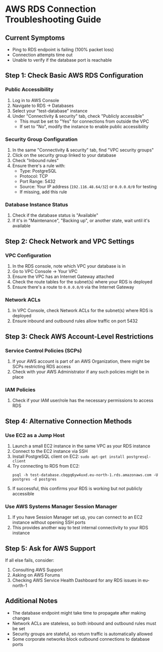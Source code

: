 # AWS RDS Connection Troubleshooting Guide

## Current Symptoms

- Ping to RDS endpoint is failing (100% packet loss)
- Connection attempts time out
- Unable to verify if the database port is reachable

## Step 1: Check Basic AWS RDS Configuration

### Public Accessibility

1. Log in to AWS Console
2. Navigate to RDS → Databases
3. Select your "test-database" instance
4. Under "Connectivity & security" tab, check "Publicly accessible"
   - This must be set to "Yes" for connections from outside the VPC
   - If set to "No", modify the instance to enable public accessibility

### Security Group Configuration

1. In the same "Connectivity & security" tab, find "VPC security groups"
2. Click on the security group linked to your database
3. Check "Inbound rules"
4. Ensure there's a rule with:
   - Type: PostgreSQL
   - Protocol: TCP
   - Port Range: 5432
   - Source: Your IP address (`192.116.48.64/32`) or `0.0.0.0/0` for testing
   - If missing, add this rule

### Database Instance Status

1. Check if the database status is "Available"
2. If it's in "Maintenance", "Backing up", or another state, wait until it's available

## Step 2: Check Network and VPC Settings

### VPC Configuration

1. In the RDS console, note which VPC your database is in
2. Go to VPC Console → Your VPC
3. Ensure the VPC has an Internet Gateway attached
4. Check the route tables for the subnet(s) where your RDS is deployed
5. Ensure there's a route to `0.0.0.0/0` via the Internet Gateway

### Network ACLs

1. In VPC Console, check Network ACLs for the subnet(s) where RDS is deployed
2. Ensure inbound and outbound rules allow traffic on port 5432

## Step 3: Check AWS Account-Level Restrictions

### Service Control Policies (SCPs)

1. If your AWS account is part of an AWS Organization, there might be SCPs restricting RDS access
2. Check with your AWS Administrator if any such policies might be in place

### IAM Policies

1. Check if your IAM user/role has the necessary permissions to access RDS

## Step 4: Alternative Connection Methods

### Use EC2 as a Jump Host

1. Launch a small EC2 instance in the same VPC as your RDS instance
2. Connect to the EC2 instance via SSH
3. Install PostgreSQL client on EC2: `sudo apt-get install postgresql-client`
4. Try connecting to RDS from EC2:
   ```
   psql -h test-database.cbqgq6yw4uxd.eu-north-1.rds.amazonaws.com -U postgres -d postgres
   ```
5. If successful, this confirms your RDS is working but not publicly accessible

### Use AWS Systems Manager Session Manager

1. If you have Session Manager set up, you can connect to an EC2 instance without opening SSH ports
2. This provides another way to test internal connectivity to your RDS instance

## Step 5: Ask for AWS Support

If all else fails, consider:

1. Consulting AWS Support
2. Asking on AWS Forums
3. Checking AWS Service Health Dashboard for any RDS issues in eu-north-1

## Additional Notes

- The database endpoint might take time to propagate after making changes
- Network ACLs are stateless, so both inbound and outbound rules must be set
- Security groups are stateful, so return traffic is automatically allowed
- Some corporate networks block outbound connections to database ports
